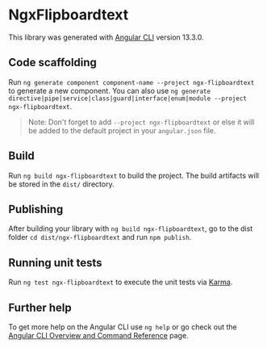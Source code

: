 # NgxFlipboardtext

This library was generated with [Angular CLI](https://github.com/angular/angular-cli) version 13.3.0.

## Code scaffolding

Run `ng generate component component-name --project ngx-flipboardtext` to generate a new component. You can also use `ng generate directive|pipe|service|class|guard|interface|enum|module --project ngx-flipboardtext`.
> Note: Don't forget to add `--project ngx-flipboardtext` or else it will be added to the default project in your `angular.json` file. 

## Build

Run `ng build ngx-flipboardtext` to build the project. The build artifacts will be stored in the `dist/` directory.

## Publishing

After building your library with `ng build ngx-flipboardtext`, go to the dist folder `cd dist/ngx-flipboardtext` and run `npm publish`.

## Running unit tests

Run `ng test ngx-flipboardtext` to execute the unit tests via [Karma](https://karma-runner.github.io).

## Further help

To get more help on the Angular CLI use `ng help` or go check out the [Angular CLI Overview and Command Reference](https://angular.io/cli) page.

